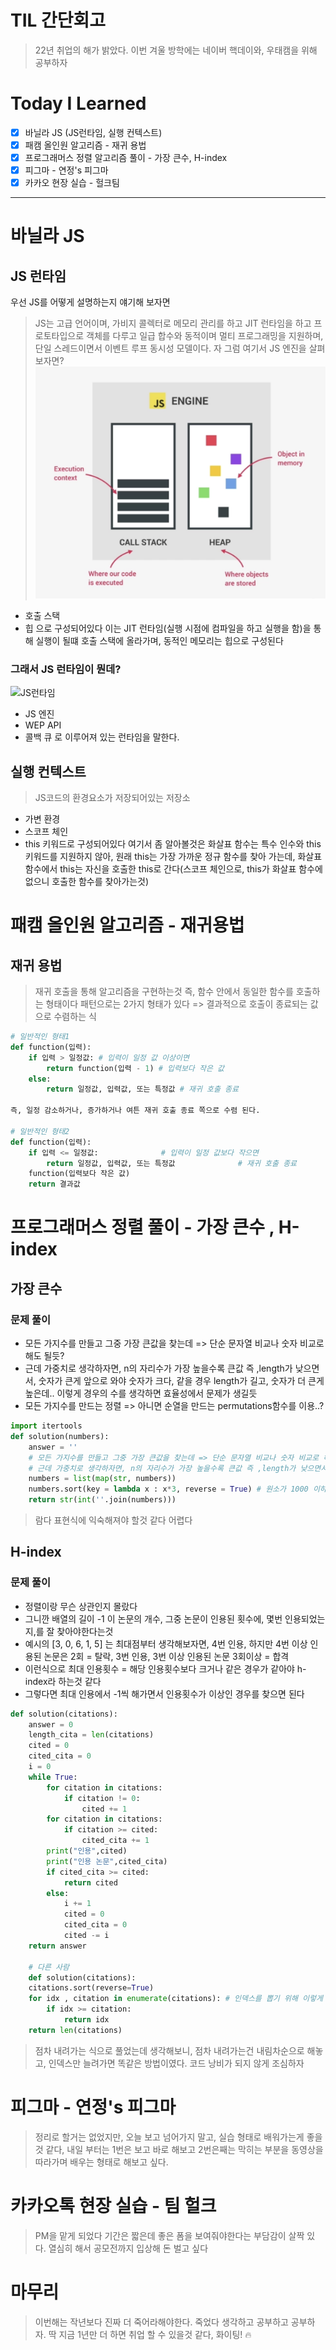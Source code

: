 # TIL 간단회고
> 22년 취업의 해가 밝았다. 이번 겨울 방학에는 네이버 핵데이와, 우태캠을 위해 공부하자

# Today I Learned
- [x] 바닐라 JS (JS런타임, 실행 컨텍스트)
- [x] 패캠 올인원 알고리즘 - 재귀 용법
- [x] 프로그래머스 정렬 알고리즘 풀이 - 가장 큰수, H-index
- [x] 피그마 - 연정's 피그마
- [x] 카카오 현장 실습 - 헐크팀
---
# 바닐라 JS
## JS 런타임
우선 JS를 어떻게 설명하는지 얘기해 보자면
> JS는 고급 언어이며, 가비지 콜렉터로 메모리 관리를 하고 JIT 런타임을 하고 프로토타입으로 객체를 다루고 일급 합수와 동적이며 멀티 프로그래밍을 지원하며, 단일 스레드이면서 이벤트 루프 동시성 모델이다.
자 그럼 여기서 JS 엔진을 살펴보자면?
![JS엔진](./img/JS엔진.png)
- 호출 스택
- 힙
으로 구성되어있다
이는 JIT 런타임(실행 시점에 컴파일을 하고 실행을 함)을 통해 실행이 될떄 호출 스택에 올라가며, 동적인 메모리는 힙으로 구성된다
### 그래서 JS 런타임이 뭔데?
![JS런타임](./img/JS런타임/png)
- JS 엔진
- WEP API
- 콜백 큐
로 이루어져 있는 런타임을 말한다.
## 실행 컨텍스트
> JS코드의 환경요소가 저장되어있는 저장소
- 가변 환경
- 스코프 체인
- this 키워드로 구성되어있다
여기서 좀 알아볼것은 화살표 함수는 특수 인수와 this 키워드를 지원하지 않아, 원래 this는 가장 가까운 정규 함수를 찾아 가는데, 화살표 함수에서 this는 자신을 호출한 this로 간다(스코프 체인으로, this가 화살표 함수에 없으니 호출한 함수를 찾아가는것)

# 패캠 올인원 알고리즘 - 재귀용법
## 재귀 용법
> 재귀 호출을 통해 알고리즘을 구현하는것
즉, 함수 안에서 동일한 함수를 호출하는 형태이다
패턴으로는 2가지 형태가 있다 => 결과적으로 호출이 종료되는 값으로 수렴하는 식
```python
# 일반적인 형태1
def function(입력):
    if 입력 > 일정값: # 입력이 일정 값 이상이면
        return function(입력 - 1) # 입력보다 작은 값
    else:
        return 일정값, 입력값, 또는 특정값 # 재귀 호출 종료

즉, 일정 감소하거나, 증가하거나 여튼 재귀 호출 종료 쪽으로 수렴 된다.

# 일반적인 형태2
def function(입력):
    if 입력 <= 일정값:              # 입력이 일정 값보다 작으면
        return 일정값, 입력값, 또는 특정값              # 재귀 호출 종료
    function(입력보다 작은 값)
    return 결과값
```
# 프로그래머스 정렬 풀이 - 가장 큰수 , H-index
## 가장 큰수
### 문제 풀이
- 모든 가지수를 만들고 그중 가장 큰값을 찾는데 => 단순 문자열 비교나 숫자 비교로 해도 될듯?
- 근데 가중치로 생각하자면, n의 자리수가 가장 높을수록 큰값 즉 ,length가 낮으면서, 숫자가 큰게 앞으로 와야 숫자가 크다, 같을 경우 length가 길고, 숫자가 더 큰게 높은데.. 이렇게 경우의 수를 생각하면 효율성에서 문제가 생길듯
- 모든 가지수를 만드는 정렬 => 아니면 순열을 만드는 permutations함수를 이용..?
```python
import itertools
def solution(numbers):
    answer = ''
    # 모든 가지수를 만들고 그중 가장 큰값을 찾는데 => 단순 문자열 비교나 숫자 비교로 해도 될듯?
    # 근데 가중치로 생각하자면, n의 자리수가 가장 높을수록 큰값 즉 ,length가 낮으면서, 숫자가 큰게 앞으로 와야 숫자가 크다, 같을 경우 length가 길고, 숫자가 더 큰게 높은데.. 이렇게 경우의 수를 생각하면 효율성에서 문제가 생길듯
    numbers = list(map(str, numbers)) 
    numbers.sort(key = lambda x : x*3, reverse = True) # 원소가 1000 이하이기때문에, 자리를 맞춰놓고 비교한다는것. => 이 부분이 어려웠따
    return str(int(''.join(numbers)))
```
>람다 표현식에 익숙해져야 할것 같다 어렵다

## H-index
### 문제 풀이
- 정렬이랑 무슨 상관인지 몰랐다
- 그니깐 배열의 길이 -1 이 논문의 개수, 그중 논문이 인용된 횟수에, 몇번 인용되었는지,를 잘 찾아야한다는것
- 예시의 [3, 0, 6, 1, 5] 는 최대점부터 생각해보자면, 4번 인용, 하지만 4번 이상 인용된 논문은 2회 = 탈락, 3번 인용, 3번 이상 인용된 논문 3회이상 = 합격
- 이런식으로 최대 인용횟수 = 해당 인용횟수보다 크거나 같은 경우가 같아야 h-index라 하는것 같다
- 그렇다면 최대 인용에서 -1씩 해가면서 인용횟수가 이상인 경우를 찾으면 된다
```python
def solution(citations):
    answer = 0
    length_cita = len(citations)
    cited = 0
    cited_cita = 0
    i = 0
    while True:
        for citation in citations:
            if citation != 0:
                cited += 1
        for citation in citations:
            if citation >= cited:
                cited_cita += 1
        print("인용",cited)
        print("인용 논문",cited_cita)
        if cited_cita >= cited:
            return cited
        else:
            i += 1
            cited = 0
            cited_cita = 0
            cited -= i
    return answer

    # 다른 사람
    def solution(citations):
    citations.sort(reverse=True)
    for idx , citation in enumerate(citations): # 인덱스를 뽑기 위해 이렇게 사용한것 같다. 좋은 코드다
        if idx >= citation:
            return idx
    return len(citations)
```
> 점차 내려가는 식으로 풀었는데 생각해보니, 점차 내려가는건 내림차순으로 해놓고, 인덱스만 늘려가면 똑같은 방법이였다. 코드 낭비가 되지 않게 조심하자

# 피그마 - 연정's 피그마
> 정리로 할거는 없었지만, 오늘 보고 넘어가지 말고, 실습 형태로 배워가는게 좋을것 같다, 내일 부터는 1번은 보고 바로 해보고 2번은째는 막히는 부분을 동영상을 따라가며 배우는 형태로 해보고 싶다.

# 카카오톡 현장 실습 - 팀 헐크
> PM을 맡게 되었다 기간은 짧은데 좋은 폼을 보여줘야한다는 부담감이 살짝 있다. 열심히 해서 공모전까지 입상해 돈 벌고 싶다

# 마무리
> 이번해는 작년보다 진짜 더 죽어라해야한다. 죽었다 생각하고 공부하고 공부하자. 딱 지금 1년만 더 하면 취업 할 수 있을것 같다, 화이팅! 🔥